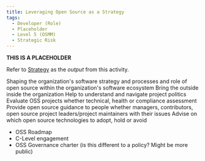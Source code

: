```yaml
---
title: Leveraging Open Source as a Strategy
tags: 
  - Developer (Role)
  - Placeholder
  - Level 5 (OSMM)
  - Strategic Risk
---
```


**THIS IS A PLACEHOLDER**

Refer to [Strategy](../../Artifacts/Strategy) as the _output_ from this activity.

Shaping the organization's software strategy and processes and role of open source within the organization's software ecosystem
Bring the outside inside the organization
Help to understand and navigate project politics
Evaluate OSS projects whether technical, health or compliance assessment
Provide open source guidance to people whether managers, contributors, open source project leaders/project maintainers with their issues
Advise on which open source technologies to adopt, hold or avoid


- OSS Roadmap
- C-Level engagement
- OSS Governance charter (is this different to a policy?  Might be more public)